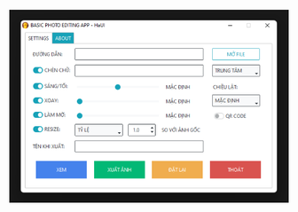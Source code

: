 ![alt text](https://github.com/giangdn1205/my-website/blob/master/basic-photo-editing-app/main.png)
